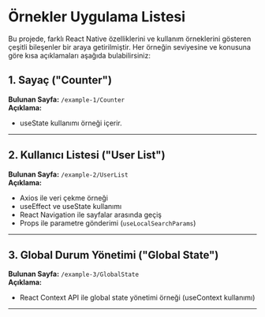 # Örnekler Uygulama Listesi

Bu projede, farklı React Native özelliklerini ve kullanım örneklerini gösteren çeşitli bileşenler bir araya getirilmiştir. Her örneğin seviyesine ve konusuna göre kısa açıklamaları aşağıda bulabilirsiniz:

## 1. Sayaç ("Counter")
**Bulunan Sayfa:** `/example-1/Counter`  
**Açıklama:**  
- useState kullanımı örneği içerir.

---

## 2. Kullanıcı Listesi ("User List")
**Bulunan Sayfa:** `/example-2/UserList`  
**Açıklama:**  
- Axios ile veri çekme örneği  
- useEffect ve useState kullanımı  
- React Navigation ile sayfalar arasında geçiş  
- Props ile parametre gönderimi (`useLocalSearchParams`)

---

## 3. Global Durum Yönetimi ("Global State")
**Bulunan Sayfa:** `/example-3/GlobalState`  
**Açıklama:**  
- React Context API ile global state yönetimi örneği (useContext kullanımı)

---

